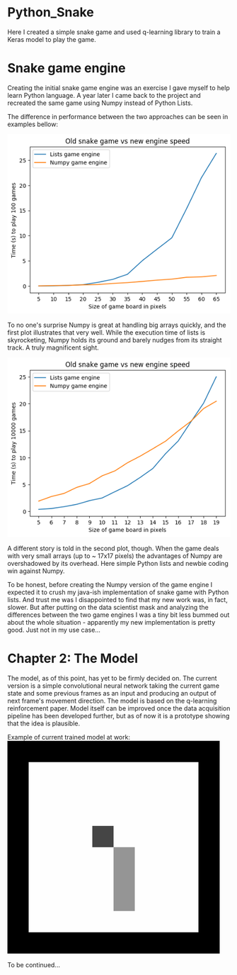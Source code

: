 # Python_Snake
Here I created a simple snake game and used q-learning library to train a Keras model to play the game.

# Snake game engine

Creating the initial snake game engine was an exercise I gave myself to help learn Python language.
A year later I came back to the project and recreated the same game using Numpy instead of Python Lists.

The difference in performance between the two approaches can be seen in examples bellow: 


![](images/high_pixel_count.png?raw=true)

To no one's surprise Numpy is great at handling big arrays quickly, and the first plot illustrates that very well.
While the execution time of lists is skyrocketing, Numpy holds its ground and barely nudges from its straight track. A truly magnificent sight. 

![](images/low_pixel_count.png?raw=true)

A different story is told in the second plot, though. When the game deals with very small arrays (up to ~ 17x17 pixels) 
the advantages of Numpy are overshadowed by its overhead. Here simple Python lists and newbie coding win against Numpy. 


To be honest, before creating the Numpy version of the game engine I expected it to crush my java-ish implementation of 
snake game with Python lists. And trust me was I disappointed to find that my new work was, in fact, slower. But after 
putting on the data scientist mask and analyzing the differences between the two game engines I was a tiny bit less bummed out 
about the whole situation - apparently my new implementation is pretty good. Just not in my use case...

# Chapter 2: The Model

The model, as of this point, has yet to be firmly decided on. The current version is a simple convolutional neural network 
taking the current game state and some previous frames as an input and producing an output of next frame's movement direction. 
The model is based on the q-learning reinforcement paper. Model itself can be improved once the data acquisition pipeline 
has been developed further, but as of now it is a prototype showing that the idea is plausible.


Example of current trained model at work:
![](images/gameplay/gameplay_0.gif?raw=true)

To be continued...
  